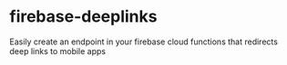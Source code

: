 # firebase-deeplinks
Easily create an endpoint in your firebase cloud functions that redirects deep links to mobile apps
